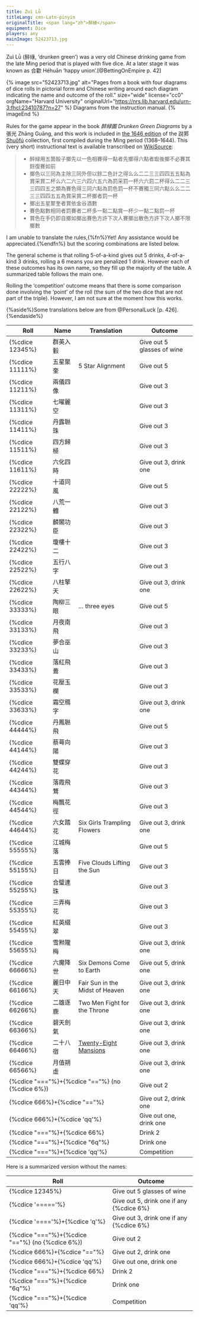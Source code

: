 ```yaml
---
title: Zuì Lǜ
titleLang: cmn-Latn-pinyin
originalTitle: <span lang="zh">醉綠</span>
equipment: Dice
players: any
mainImage: 52423713.jpg
---
```


<p class="lead">
<span lang="cmn-Latn-pinyin" class="noun aka">Zuì Lǜ</span> (<span lang="zh" class="aka">醉綠</span>, ‘drunken green’) was a very old Chinese drinking game from the late Ming period that is played with five dice. At a later stage it was known as <span lang="zh" class="aka">合歡</span> <span lang="cmn-Latn-pinyin" class="noun aka">Héhuān</span> ‘happy union’.[@BettingOnEmpire p. 42]
</p>

<!-- excerpt -->

{% image src="52423713.jpg" alt="Pages from a book with four diagrams of dice rolls in pictorial form and Chinese writing around each diagram indicating the name and outcome of the roll."
    size="wide"
    license="cc0"
    orgName="Harvard University"
    originalUrl="https://nrs.lib.harvard.edu/urn-3:fhcl:23410787?n=27"
    %}
Diagrams from the instruction manual.
{% imageEnd %}

Rules for the game appear in the book <cite lang="zh">醉緑圖</cite> <cite>Drunken Green Diagrams</cite> by a <span lang="zh">張光</span> <span lang="cmn-Latn-pinyin" class="noun">Zhāng Guāng</span>, and this work is included in [the 1646 edition](https://curiosity.lib.harvard.edu/chinese-rare-books/catalog/49-990067678380203941) of the <span lang="zh">說郛</span> [<span lang="cmn-Latn-pinyin" class="noun">Shuōfú</span>](http://www.chinaknowledge.de/Literature/Diverse/shuofu.html) collection, first compiled during the Ming period (1368–1644). This (very short) instructional text is available transcribed on [WikiSource](https://zh.wikisource.org/wiki/%E8%AA%AC%E9%83%9B_(%E5%9B%9B%E5%BA%AB%E5%85%A8%E6%9B%B8%E6%9C%AC)/%E5%8D%B7102#%E9%86%89%E7%B7%91%E5%9C%96):

<blockquote lang="zh">
<ul>
<li>醉緑用五箇骰子擲先以一色相賽得一點者先擲得六點者㝡後擲不必賽其餘復賽如前</li>
<li>擲色以三同為主除三同外但以餘二色計之得么么二二三三四四五五點為賞采賞二杯么六二六三六四六五六為罰采罰一杯六六罰二杯得么二二三三四四五之類為賽色得三同六點為罰色罰一杯不賽獨三同六點么么二二三三四四五五為賞采賞二杯擲者罰一杯</li>
<li>擲出五星聚奎者賞依金谷酒數</li>
<li>賽色點數相同者罰賽者二杯多一點二點賞一杯少一點二點罰一杯</li>
<li>賞色在手仍即自擲如擲出賽色方許下次人賽擲出散色方許下次人擲不限擲數</li>
</ul>
</blockquote>


I am unable to translate the rules,{%fn%}Yet! Any assistance would be appreciated.{%endfn%} but the scoring combinations are listed below.

The general scheme is that rolling 5-of-a-kind gives out 5 drinks, 4-of-a-kind 3 drinks, rolling a 6 means you are penalized 1 drink. However each of these outcomes has its own name, so they fill up the majority of the table. A summarized table follows the main one.

Rolling the ‘competition’ outcome means that there is some comparison done involving the ‘point’ of the roll (the sum of the two dice that are not part of the triple). However, I am not sure at the moment how this works.

{%aside%}Some translations below are from @PersonalLuck [p. 426].{%endaside%}

<table class="table table-sm">
<thead>
<tr>
<th>Roll</th>
<th>Name</th>
<th>Translation</th>
<th>Outcome</th>
</tr>
</thead>
<tbody class="table-group-divider">
<tr>
<td>{%cdice 12345%}</td>
<td><span lang="zh">群英入轂</span></td>
<td></td>
<td>Give out 5 glasses of wine</td>
</tr>
<tr>
<td>{%cdice 11111%}</td>
<td><span lang="zh">五星聚奎</span></td>
<td>5 Star Alignment</td>
<td>Give out 5</td>
</tr>
<tr>
<td>{%cdice 11211%}</td>
<td><span lang="zh">兩儀四像</span></td>
<td></td>
<td>Give out 3</td>
</tr>
<tr>
<td>{%cdice 11311%}</td>
<td><span lang="zh">七曜麗空</span></td>
<td></td>
<td>Give out 3</td>
</tr>
<tr>
<td>{%cdice 11411%}</td>
<td><span lang="zh">丹露聮珠</span></td>
<td></td>
<td>Give out 3</td>
</tr>
<tr>
<td>{%cdice 11511%}</td>
<td><span lang="zh">四方歸極</span></td>
<td></td>
<td>Give out 3</td>
</tr>
<tr>
<td>{%cdice 11611%}</td>
<td><span lang="zh">六化四時</span></td>
<td></td>
<td>Give out 3, drink one</td>
</tr>
<tr>
<td>{%cdice 22222%}</td>
<td><span lang="zh">十道同風</span></td>
<td></td>
<td>Give out 5</td>
</tr>
<tr>
<td>{%cdice 22122%}</td>
<td><span lang="zh">八荒一體</span></td>
<td></td>
<td>Give out 3</td>
</tr>
<tr>
<td>{%cdice 22322%}</td>
<td><span lang="zh">麟閣功臣</span></td>
<td></td>
<td>Give out 3</td>
</tr>
<tr>
<td>{%cdice 22422%}</td>
<td><span lang="zh">瓊樓十二</span></td>
<td></td>
<td>Give out 3</td>
</tr>
<tr>
<td>{%cdice 22522%}</td>
<td><span lang="zh">五行八字</span></td>
<td></td>
<td>Give out 3</td>
</tr>
<tr>
<td>{%cdice 22622%}</td>
<td><span lang="zh">八柱擎天</span></td>
<td></td>
<td>Give out 3, drink one</td>
</tr>
<tr>
<td>{%cdice 33333%}</td>
<td><span lang="zh">陶柳三眼</span></td>
<td>… three eyes</td>
<td>Give out 5</td>
</tr>
<tr>
<td>{%cdice 33133%}</td>
<td><span lang="zh">月夜南飛</span></td>
<td></td>
<td>Give out 3</td>
</tr>
<tr>
<td>{%cdice 33233%}</td>
<td><span lang="zh">夢合巫山</span></td>
<td></td>
<td>Give out 3</td>
</tr>
<tr>
<td>{%cdice 33433%}</td>
<td><span lang="zh">落紅飛鷰</span></td>
<td></td>
<td>Give out 3</td>
</tr>
<tr>
<td>{%cdice 33533%}</td>
<td><span lang="zh">花壓玉欄</span></td>
<td></td>
<td>Give out 3</td>
</tr>
<tr>
<td>{%cdice 33633%}</td>
<td><span lang="zh">霜空鴈字</span></td>
<td></td>
<td>Give out 3, drink one</td>
</tr>
<tr>
<td>{%cdice 44444%}</td>
<td><span lang="zh">丹鳳聮飛</span></td>
<td></td>
<td>Give out 5</td>
</tr>
<tr>
<td>{%cdice 44144%}</td>
<td><span lang="zh">蔡蕚向陽</span></td>
<td></td>
<td>Give out 3</td>
</tr>
<tr>
<td>{%cdice 44244%}</td>
<td><span lang="zh">雙蝶穿花</span></td>
<td></td>
<td>Give out 3</td>
</tr>
<tr>
<td>{%cdice 44344%}</td>
<td><span lang="zh">落霞飛鶩</span></td>
<td></td>
<td>Give out 3</td>
</tr>
<tr>
<td>{%cdice 44544%}</td>
<td><span lang="zh">梅飄花徑</span></td>
<td></td>
<td>Give out 3</td>
</tr>
<tr>
<td>{%cdice 44644%}</td>
<td><span lang="zh">六女踏花</span></td>
<td>Six Girls Trampling Flowers</td>
<td>Give out 3, drink one</td>
</tr>
<tr>
<td>{%cdice 55555%}</td>
<td><span lang="zh">江城梅落</span></td>
<td></td>
<td>Give out 5</td>
</tr>
<tr>
<td>{%cdice 55155%}</td>
<td><span lang="zh">五雲捧日</span></td>
<td>Five Clouds Lifting the Sun</td>
<td>Give out 3</td>
</tr>
<tr>
<td>{%cdice 55255%}</td>
<td><span lang="zh">合璧連珠</span></td>
<td></td>
<td>Give out 3</td>
</tr>
<tr>
<td>{%cdice 55355%}</td>
<td><span lang="zh">三弄梅花</span></td>
<td></td>
<td>Give out 3</td>
</tr>
<tr>
<td>{%cdice 55455%}</td>
<td><span lang="zh">紅英綴翠</span></td>
<td></td>
<td>Give out 3</td>
</tr>
<tr>
<td>{%cdice 55655%}</td>
<td><span lang="zh">雪㸃隴梅</span></td>
<td></td>
<td>Give out 3, drink one</td>
</tr>
<tr>
<td>{%cdice 66666%}</td>
<td><span lang="zh">六魔降世</span></td>
<td>Six Demons Come to Earth</td>
<td>Give out 5, drink one</td>
</tr>
<tr>
<td>{%cdice 66166%}</td>
<td><span lang="zh">麗日中天</span></td>
<td>Fair Sun in the Midst of Heaven</td>
<td>Give out 3, drink one</td>
</tr>
<tr>
<td>{%cdice 66266%}</td>
<td><span lang="zh">二雄逐鹿</span></td>
<td>Two Men Fight for the Throne</td>
<td>Give out 3, drink one</td>
</tr>
<tr>
<td>{%cdice 66366%}</td>
<td><span lang="zh">碧天劍氣</span></td>
<td></td>
<td>Give out 3, drink one</td>
</tr>
<tr>
<td>{%cdice 66466%}</td>
<td><span lang="zh">二十八宿</span></td>
<td><a href="https://en.wikipedia.org/wiki/Twenty-Eight_Mansions">Twenty-Eight Mansions</a></td>
<td>Give out 3, drink one</td>
</tr>
<tr>
<td>{%cdice 66566%}</td>
<td><span lang="zh">月值朔虛</span></td>
<td></td>
<td>Give out 3, drink one</td>
</tr>
<tr>
<td colspan="3">{%cdice "==="%}+{%cdice "=="%} (no {%cdice 6%})</td>
<td>Give out 2</td>
</tr>
<tr>
<td colspan="3">{%cdice 666%}+{%cdice "=="%}</td>
<td>Give out 2, drink one</td>
</tr>
<tr>
<td colspan="3">{%cdice 666%}+{%cdice 'qq'%}</td>
<td>Give out one, drink one</td>
</tr>
<tr>
<td colspan="3">{%cdice "==="%}+{%cdice 66%}</td>
<td>Drink 2</td>
</tr>
<tr>
<td colspan="3">{%cdice "==="%}+{%cdice "6q"%}</td>
<td>Drink one</td>
</tr>
<tr>
<td colspan="3">{%cdice "==="%}+{%cdice 'qq'%}</td>
<td>Competition</td>
</tr>
</tbody>
</table>

Here is a summarized version without the names:

<table class="table table-sm">
<thead>
<tr>
<th>Roll</th>
<th>Outcome</th>
</tr>
</thead>
<tbody class="table-group-divider">
<tr>
<td>{%cdice 12345%}</td>
<td>Give out 5 glasses of wine</td>
</tr>
<tr>
<td>{%cdice '====='%}</td>
<td>Give out 5, drink one if any {%cdice 6%}</td>
</tr>
<tr>
<td>{%cdice '===='%}+{%cdice 'q'%}</td>
<td>Give out 3, drink one if any {%cdice 6%}</td>
</tr>
<tr>
<td>{%cdice "==="%}+{%cdice "=="%} (no {%cdice 6%})</td>
<td>Give out 2</td>
</tr>
<tr>
<td>{%cdice 666%}+{%cdice "=="%}</td>
<td>Give out 2, drink one</td>
</tr>
<tr>
<td>{%cdice 666%}+{%cdice 'qq'%}</td>
<td>Give out one, drink one</td>
</tr>
<tr>
<td>{%cdice "==="%}+{%cdice 66%}</td>
<td>Drink 2</td>
</tr>
<tr>
<td>{%cdice "==="%}+{%cdice "6q"%}</td>
<td>Drink one</td>
</tr>
<tr>
<td>{%cdice "==="%}+{%cdice 'qq'%}</td>
<td>Competition</td>
</tr>
</tbody>
</table>
